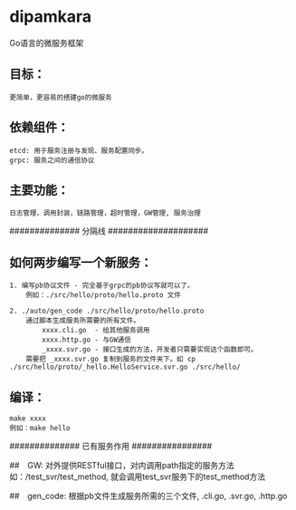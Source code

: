 # dipamkara
Go语言的微服务框架

## 目标：
    更简单，更容易的搭建go的微服务

## 依赖组件：
    etcd: 用于服务注册与发现、服务配置同步。
    grpc: 服务之间的通信协议

## 主要功能：
    日志管理，调用封装，链路管理，超时管理，GW管理, 服务治理


############## 分隔线 ####################


## 如何两步编写一个新服务：

    1. 编写pb协议文件 - 完全基于grpc的pb协议写就可以了。
        例如：./src/hello/proto/hello.proto 文件

    2. ./auto/gen_code ./src/hello/proto/hello.proto
        通过脚本生成服务所需要的所有文件。
            xxxx.cli.go  - 给其他服务调用
            xxxx.http.go - 与GW通信
            _xxxx.svr.go - 接口生成的方法，开发者只需要实现这个函数即可。
        需要把 _xxxx.svr.go 复制到服务的文件夹下。如 cp ./src/hello/proto/_hello.HelloService.svr.go ./src/hello/

## 编译：
    make xxxx
    例如：make hello


############## 已有服务作用 ################

##　GW: 
    对外提供RESTful接口，对内调用path指定的服务方法
    如：/test_svr/test_method, 就会调用test_svr服务下的test_method方法

##　gen_code: 
    根据pb文件生成服务所需的三个文件, .cli.go, .svr.go, .http.go
